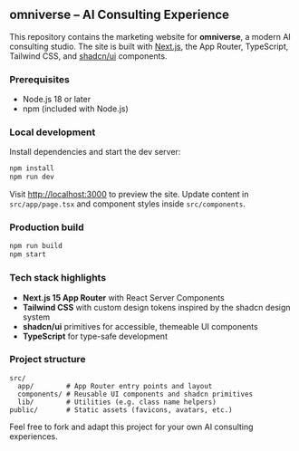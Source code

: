 ## omniverse – AI Consulting Experience

This repository contains the marketing website for **omniverse**, a modern AI consulting studio. The site is built with [Next.js](https://nextjs.org), the App Router, TypeScript, Tailwind CSS, and [shadcn/ui](https://ui.shadcn.com/) components.

### Prerequisites

- Node.js 18 or later
- npm (included with Node.js)

### Local development

Install dependencies and start the dev server:

```bash
npm install
npm run dev
```

Visit [http://localhost:3000](http://localhost:3000) to preview the site. Update content in `src/app/page.tsx` and component styles inside `src/components`.

### Production build

```bash
npm run build
npm start
```

### Tech stack highlights

- **Next.js 15 App Router** with React Server Components
- **Tailwind CSS** with custom design tokens inspired by the shadcn design system
- **shadcn/ui** primitives for accessible, themeable UI components
- **TypeScript** for type-safe development

### Project structure

```
src/
  app/        # App Router entry points and layout
  components/ # Reusable UI components and shadcn primitives
  lib/        # Utilities (e.g. class name helpers)
public/       # Static assets (favicons, avatars, etc.)
```

Feel free to fork and adapt this project for your own AI consulting experiences.
